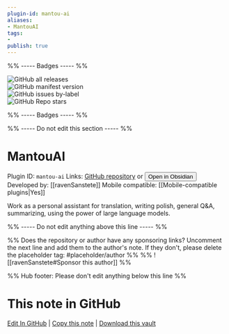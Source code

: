 ```yaml
---
plugin-id: mantou-ai
aliases:
- MantouAI
tags: 
- 
publish: true
---
```


%% ----- Badges ----- %%

![GitHub all releases](https://img.shields.io/github/downloads/ravenSanstete/Obsidian-MantouAI/total?color=573E7A&logo=github&style=for-the-badge)   
![GitHub manifest version](https://img.shields.io/github/manifest-json/v/ravenSanstete/Obsidian-MantouAI?color=573E7A&logo=github&style=for-the-badge)   
![GitHub issues by-label](https://img.shields.io/github/issues/ravenSanstete/Obsidian-MantouAI/help%20wanted?color=573E7A&logo=github&style=for-the-badge)   
![GitHub Repo stars](https://img.shields.io/github/stars/ravenSanstete/Obsidian-MantouAI?color=573E7A&logo=github&style=for-the-badge)

%% ----- Badges ----- %%

%% ----- Do not edit this section ----- %%

# MantouAI

Plugin ID: `mantou-ai`
Links: [GitHub repository](https://github.com/ravenSanstete/Obsidian-MantouAI) or [<button id=HH>Open in Obsidian</button>](obsidian://show-plugin?id=mantou-ai)
Developed by: [[ravenSanstete]]
Mobile compatible: [[Mobile-compatible plugins|Yes]]

Work as a personal assistant for translation, writing polish, general Q&A, summarizing, using the power of large language models.

%% ----- Do not edit anything above this line ----- %% 

%% Does the repository or author have any sponsoring links? Uncomment the next line and add them to the author's note. If they don't, please delete the placeholder tag: #placeholder/author %%
%% ![[ravenSanstete#Sponsor this author]] %%

%% Hub footer: Please don't edit anything below this line %%

# This note in GitHub

<span class="git-footer">[Edit In GitHub](https://github.dev/obsidian-community/obsidian-hub/blob/main/02%20-%20Community%20Expansions/02.05%20All%20Community%20Expansions/Plugins/mantou-ai.md "git-hub-edit-note") | [Copy this note](https://raw.githubusercontent.com/obsidian-community/obsidian-hub/main/02%20-%20Community%20Expansions/02.05%20All%20Community%20Expansions/Plugins/mantou-ai.md "git-hub-copy-note") | [Download this vault](https://github.com/obsidian-community/obsidian-hub/archive/refs/heads/main.zip "git-hub-download-vault") </span>
